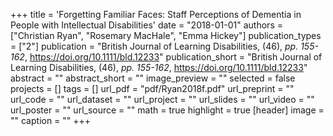 +++
title = 'Forgetting Familiar Faces: Staff Perceptions of Dementia in People with Intellectual Disabilities'
date = "2018-01-01"
authors = ["Christian Ryan", "Rosemary MacHale", "Emma Hickey"]
publication_types = ["2"]
publication = "British Journal of Learning Disabilities, (46), _pp. 155-162_, https://doi.org/10.1111/bld.12233"
publication_short = "British Journal of Learning Disabilities, (46), _pp. 155-162_, https://doi.org/10.1111/bld.12233"
abstract = ""
abstract_short = ""
image_preview = ""
selected = false
projects = []
tags = []
url_pdf = "pdf/Ryan2018f.pdf"
url_preprint = ""
url_code = ""
url_dataset = ""
url_project = ""
url_slides = ""
url_video = ""
url_poster = ""
url_source = ""
math = true
highlight = true
[header]
image = ""
caption = ""
+++
